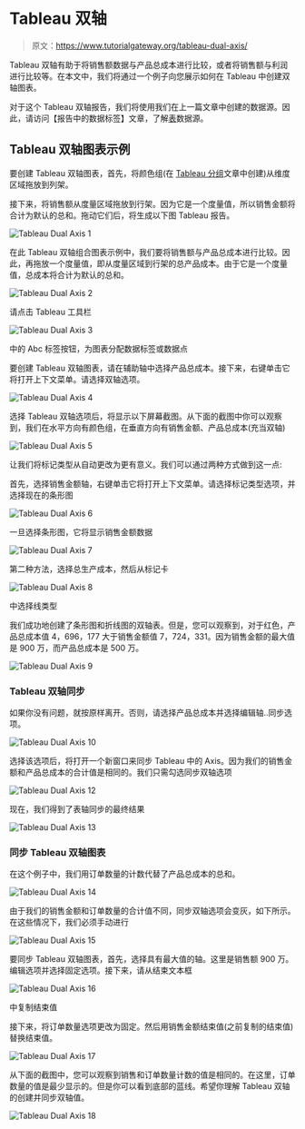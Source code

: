 # Tableau 双轴

> 原文：<https://www.tutorialgateway.org/tableau-dual-axis/>

Tableau 双轴有助于将销售额数据与产品总成本进行比较，或者将销售额与利润进行比较等。在本文中，我们将通过一个例子向您展示如何在 Tableau 中创建双轴图表。

对于这个 Tableau 双轴报告，我们将使用我们在上一篇文章中创建的数据源。因此，请访问【报告中的数据标签】文章，了解[表](https://www.tutorialgateway.org/tableau/)数据源。

## Tableau 双轴图表示例

要创建 Tableau 双轴图表，首先，将颜色组(在 [Tableau 分组](https://www.tutorialgateway.org/tableau-grouping/)文章中创建)从维度区域拖放到列架。

接下来，将销售额从度量区域拖放到行架。因为它是一个度量值，所以销售金额将合计为默认的总和。拖动它们后，将生成以下图 Tableau 报告。

![Tableau Dual Axis 1](img/c0e9ec2316c2bfaac161b547c8044e85.png)

在此 Tableau 双轴组合图表示例中，我们要将销售额与产品总成本进行比较。因此，再拖放一个度量值，即从度量区域到行架的总产品成本。由于它是一个度量值，总成本将合计为默认的总和。

![Tableau Dual Axis 2](img/663869834c9369cb1330d1dddf268b04.png)

请点击 Tableau 工具栏

![Tableau Dual Axis 3](img/982a6efe3ef2b58569d1e27ba221afb8.png)

中的 Abc 标签按钮，为图表分配数据标签或数据点

要创建 Tableau 双轴图表，请在辅助轴中选择产品总成本。接下来，右键单击它将打开上下文菜单。请选择双轴选项。

![Tableau Dual Axis 4](img/1e42a406c08974a6d8d79553423a943a.png)

选择 Tableau 双轴选项后，将显示以下屏幕截图。从下面的截图中你可以观察到，我们在水平方向有颜色组，在垂直方向有销售金额、产品总成本(充当双轴)

![Tableau Dual Axis 5](img/46fcade988ea68bfc6067c1a14c01af7.png)

让我们将标记类型从自动更改为更有意义。我们可以通过两种方式做到这一点:

首先，选择销售金额轴，右键单击它将打开上下文菜单。请选择标记类型选项，并选择现在的条形图

![Tableau Dual Axis 6](img/2d55255ec22daa7d4bbaa63d63fac7f7.png)

一旦选择条形图，它将显示销售金额数据

![Tableau Dual Axis 7](img/dbfe938a5821c7478b6e3f451a9d2234.png)

第二种方法，选择总生产成本，然后从标记卡

![Tableau Dual Axis 8](img/81a5caffe266e47c24d3da01fbe10413.png)

中选择线类型

我们成功地创建了条形图和折线图的双轴表。但是，您可以观察到，对于红色，产品总成本值 4，696，177 大于销售金额值 7，724，331。因为销售金额的最大值是 900 万，而产品总成本是 500 万。

![Tableau Dual Axis 9](img/c6afb4d6d3185f497068fadb703c9b74.png)

### Tableau 双轴同步

如果你没有问题，就按原样离开。否则，请选择产品总成本并选择编辑轴..同步选项。

![Tableau Dual Axis 10](img/b57b700ce21e9ff2fd6977ac7af207fc.png)

选择该选项后，将打开一个新窗口来同步 Tableau 中的 Axis。因为我们的销售金额和产品总成本的合计值是相同的。我们只需勾选同步双轴选项

![Tableau Dual Axis 12](img/385420ecf58d1f1693b9a61eb7419496.png)

现在，我们得到了表轴同步的最终结果

![Tableau Dual Axis 13](img/f2652fff7c806e50f3957edf8c2b825f.png)

### 同步 Tableau 双轴图表

在这个例子中，我们用订单数量的计数代替了产品总成本的总和。

![Tableau Dual Axis 14](img/fdf5cd92fccdb5c82a7c4ca0c691066f.png)

由于我们的销售金额和订单数量的合计值不同，同步双轴选项会变灰，如下所示。在这些情况下，我们必须手动进行

![Tableau Dual Axis 15](img/3fb81b85293b381732ea0abd481413fc.png)

要同步 Tableau 双轴图表，首先，选择具有最大值的轴。这里是销售额 900 万。编辑选项并选择固定选项。接下来，请从结束文本框

![Tableau Dual Axis 16](img/2f109eba1b5cca77ad6ffd11b26bd370.png)

中复制结束值

接下来，将订单数量选项更改为固定。然后用销售金额结束值(之前复制的结束值)替换结束值。

![Tableau Dual Axis 17](img/5fd1d1587cc54e51c749e5c7e30ae02c.png)

从下面的截图中，您可以观察到销售和订单数量计数的值是相同的。在这里，订单数量的值是最少显示的。但是你可以看到底部的蓝线。希望你理解 Tableau 双轴的创建并同步双轴值。

![Tableau Dual Axis 18](img/171e0705565e33e4f024a30716e79da6.png)
